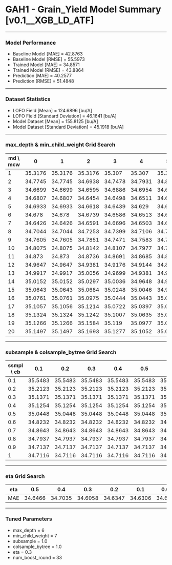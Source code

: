 # GAH1 - Grain_Yield Model Summary [v0.1__XGB_LD_ATF]

***

### Model Performance

- Baseline Model [MAE] = 42.8763
- Baseline Model [RMSE] = 55.5973
- Trained Model [MAE] = 34.8571
- Trained Model [RMSE] = 43.8864
- Prediction [MAE] = 40.2577
- Prediction [RMSE] = 51.4848
***

### Dataset Statistics

- LOFO Field [Mean] = 124.6896 [bu/A]
- LOFO Field [Standard Deviation] = 46.1641 [bu/A]
- Model Dataset [Mean] = 155.8125 [bu/A]
- Model Dataset [Standard Deviation] = 45.1918 [bu/A]
***

### max_depth & min_child_weight Grid Search

|   md \ mcw |       0 |       1 |       2 |       3 |       4 |       5 |       6 |       7 |       8 |       9 |      10 |      11 |      12 |      13 |      14 |      15 |      16 |      17 |      18 |      19 |      20 |
|------------|---------|---------|---------|---------|---------|---------|---------|---------|---------|---------|---------|---------|---------|---------|---------|---------|---------|---------|---------|---------|---------|
|          1 | 35.3176 | 35.3176 | 35.3176 | 35.307  | 35.307  | 35.307  | 35.307  | 35.307  | 35.1479 | 35.2564 | 35.2019 | 35.1805 | 35.1797 | 35.1797 | 35.1797 | 35.1797 | 35.1797 | 35.1797 | 35.1797 | 35.1974 | 35.1975 |
|          2 | 34.7745 | 34.7745 | 34.6938 | 34.7478 | 34.7931 | 34.8239 | 34.8487 | 34.776  | 34.794  | 34.8196 | 34.7695 | 34.7718 | 34.7638 | 34.8451 | 34.8472 | 34.8131 | 34.8651 | 34.8687 | 34.8363 | 34.8404 | 34.9143 |
|          3 | 34.6699 | 34.6699 | 34.6595 | 34.6886 | 34.6954 | 34.6965 | 34.717  | 34.6972 | 34.7124 | 34.7091 | 34.7132 | 34.735  | 34.6956 | 34.786  | 34.8565 | 34.7783 | 34.756  | 34.7584 | 34.8297 | 34.822  | 34.8015 |
|          4 | 34.6807 | 34.6807 | 34.6454 | 34.6498 | 34.6511 | 34.6437 | 34.664  | 34.6606 | 34.6356 | 34.6575 | 34.6654 | 34.6751 | 34.6677 | 34.7395 | 34.6758 | 34.7256 | 34.7157 | 34.679  | 34.6725 | 34.6817 | 34.7101 |
|          5 | 34.6933 | 34.6933 | 34.6618 | 34.6439 | 34.629  | 34.6323 | 34.613  | 34.6643 | 34.6502 | 34.6359 | 34.6427 | 34.6362 | 34.6358 | 34.6715 | 34.693  | 34.7194 | 34.6665 | 34.7112 | 34.7039 | 34.703  | 34.7342 |
|          6 | 34.678  | 34.678  | 34.6739 | 34.6586 | 34.6513 | 34.6897 | 34.6638 | 34.6058 | 34.6253 | 34.6781 | 34.6739 | 34.6382 | 34.6776 | 34.6686 | 34.6791 | 34.7101 | 34.7082 | 34.662  | 34.6532 | 34.689  | 34.6855 |
|          7 | 34.6426 | 34.6426 | 34.6591 | 34.6696 | 34.6503 | 34.6653 | 34.6667 | 34.6849 | 34.6786 | 34.6708 | 34.6797 | 34.6848 | 34.7287 | 34.7133 | 34.6729 | 34.6876 | 34.7227 | 34.6497 | 34.6611 | 34.6808 | 34.7115 |
|          8 | 34.7044 | 34.7044 | 34.7253 | 34.7399 | 34.7106 | 34.714  | 34.7236 | 34.6828 | 34.6733 | 34.6914 | 34.6766 | 34.7022 | 34.7052 | 34.6945 | 34.7    | 34.7059 | 34.7387 | 34.7151 | 34.6998 | 34.7002 | 34.7191 |
|          9 | 34.7605 | 34.7605 | 34.7851 | 34.7471 | 34.7583 | 34.7508 | 34.74   | 34.7233 | 34.7221 | 34.6734 | 34.6911 | 34.6904 | 34.715  | 34.6967 | 34.7284 | 34.7647 | 34.7468 | 34.7258 | 34.721  | 34.7735 | 34.725  |
|         10 | 34.8075 | 34.8075 | 34.8142 | 34.8107 | 34.7977 | 34.7904 | 34.7685 | 34.7783 | 34.7687 | 34.7535 | 34.7669 | 34.7416 | 34.7497 | 34.7554 | 34.7812 | 34.7752 | 34.7755 | 34.7543 | 34.7853 | 34.7575 | 34.7361 |
|         11 | 34.873  | 34.873  | 34.8736 | 34.8691 | 34.8685 | 34.8563 | 34.8401 | 34.8336 | 34.8091 | 34.7844 | 34.8012 | 34.7857 | 34.7964 | 34.7728 | 34.7419 | 34.7654 | 34.7886 | 34.7416 | 34.748  | 34.7543 | 34.7976 |
|         12 | 34.9647 | 34.9647 | 34.9381 | 34.9176 | 34.9144 | 34.8832 | 34.8912 | 34.868  | 34.8197 | 34.8096 | 34.8265 | 34.8009 | 34.8086 | 34.8168 | 34.8015 | 34.7998 | 34.7774 | 34.7954 | 34.8062 | 34.7953 | 34.732  |
|         13 | 34.9917 | 34.9917 | 35.0056 | 34.9699 | 34.9381 | 34.9367 | 34.9193 | 34.8969 | 34.8732 | 34.87   | 34.8554 | 34.8268 | 34.8466 | 34.8297 | 34.8147 | 34.8239 | 34.8119 | 34.7997 | 34.8059 | 34.8044 | 34.7968 |
|         14 | 35.0152 | 35.0152 | 35.0297 | 35.0036 | 34.9648 | 34.9654 | 34.911  | 34.899  | 34.911  | 34.913  | 34.8774 | 34.8622 | 34.8613 | 34.8557 | 34.8379 | 34.8517 | 34.845  | 34.8032 | 34.8164 | 34.8143 | 34.7711 |
|         15 | 35.0643 | 35.0643 | 35.0684 | 35.0248 | 35.0046 | 34.9797 | 34.9506 | 34.9317 | 34.91   | 34.891  | 34.92   | 34.8752 | 34.8678 | 34.8626 | 34.8605 | 34.8398 | 34.8389 | 34.8199 | 34.835  | 34.8218 | 34.8395 |
|         16 | 35.0761 | 35.0761 | 35.0975 | 35.0444 | 35.0443 | 35.025  | 34.9795 | 34.9502 | 34.9334 | 34.94   | 34.9052 | 34.9009 | 34.8874 | 34.8734 | 34.8495 | 34.8594 | 34.8543 | 34.8455 | 34.8446 | 34.8423 | 34.8372 |
|         17 | 35.1057 | 35.1056 | 35.1214 | 35.0722 | 35.0397 | 35.0184 | 35.0191 | 34.9899 | 34.957  | 34.9389 | 34.939  | 34.9253 | 34.9159 | 34.905  | 34.8941 | 34.8952 | 34.8698 | 34.8633 | 34.8372 | 34.8311 | 34.8742 |
|         18 | 35.1324 | 35.1324 | 35.1242 | 35.1007 | 35.0635 | 35.0595 | 35.0173 | 35.0054 | 34.9739 | 34.9393 | 34.9404 | 34.9111 | 34.9152 | 34.8937 | 34.901  | 34.8755 | 34.8601 | 34.8685 | 34.8731 | 34.8759 | 34.8629 |
|         19 | 35.1266 | 35.1266 | 35.1584 | 35.119  | 35.0977 | 35.0679 | 35.033  | 35.0195 | 35.0113 | 34.9852 | 34.9819 | 34.9625 | 34.9357 | 34.9242 | 34.9029 | 34.8912 | 34.8699 | 34.8741 | 34.8609 | 34.8818 | 34.8706 |
|         20 | 35.1497 | 35.1497 | 35.1693 | 35.1277 | 35.1052 | 35.0795 | 35.0545 | 35.022  | 35.0139 | 34.9846 | 34.9795 | 34.9447 | 34.9578 | 34.9365 | 34.9297 | 34.8987 | 34.9003 | 34.8875 | 34.8766 | 34.8877 | 34.8724 |

***

### subsample & colsample_bytree Grid Search

|   ssmpl \ cb |     0.1 |     0.2 |     0.3 |     0.4 |     0.5 |     0.6 |     0.7 |     0.8 |     0.9 |     1.0 |
|--------------|---------|---------|---------|---------|---------|---------|---------|---------|---------|---------|
|          0.1 | 35.5483 | 35.5483 | 35.5483 | 35.5483 | 35.5483 | 35.5483 | 35.5483 | 35.5483 | 35.5483 | 35.5392 |
|          0.2 | 35.2123 | 35.2123 | 35.2123 | 35.2123 | 35.2123 | 35.2123 | 35.2123 | 35.2123 | 35.2123 | 34.9812 |
|          0.3 | 35.1371 | 35.1371 | 35.1371 | 35.1371 | 35.1371 | 35.1371 | 35.1371 | 35.1371 | 35.1371 | 34.9167 |
|          0.4 | 35.1254 | 35.1254 | 35.1254 | 35.1254 | 35.1254 | 35.1254 | 35.1254 | 35.1254 | 35.1254 | 34.8612 |
|          0.5 | 35.0448 | 35.0448 | 35.0448 | 35.0448 | 35.0448 | 35.0448 | 35.0448 | 35.0448 | 35.0448 | 34.8331 |
|          0.6 | 34.8232 | 34.8232 | 34.8232 | 34.8232 | 34.8232 | 34.8232 | 34.8232 | 34.8232 | 34.8232 | 34.7128 |
|          0.7 | 34.8643 | 34.8643 | 34.8643 | 34.8643 | 34.8643 | 34.8643 | 34.8643 | 34.8643 | 34.8643 | 34.7295 |
|          0.8 | 34.7937 | 34.7937 | 34.7937 | 34.7937 | 34.7937 | 34.7937 | 34.7937 | 34.7937 | 34.7937 | 34.6719 |
|          0.9 | 34.7137 | 34.7137 | 34.7137 | 34.7137 | 34.7137 | 34.7137 | 34.7137 | 34.7137 | 34.7137 | 34.6958 |
|          1   | 34.7116 | 34.7116 | 34.7116 | 34.7116 | 34.7116 | 34.7116 | 34.7116 | 34.7116 | 34.7116 | 34.6058 |

***

### eta Grid Search

| eta   |     0.5 |     0.4 |     0.3 |     0.2 |     0.1 |    0.01 |   0.001 |
|-------|---------|---------|---------|---------|---------|---------|---------|
| MAE   | 34.6466 | 34.7035 | 34.6058 | 34.6347 | 34.6306 | 34.6096 | 62.7862 |

***

### Tuned Parameters

- max_depth = 6
- min_child_weight = 7
- subsample = 1.0
- colsample_bytree = 1.0
- eta = 0.3
- num_boost_round = 33
